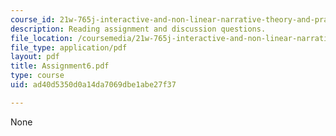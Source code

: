 ```yaml
---
course_id: 21w-765j-interactive-and-non-linear-narrative-theory-and-practice-spring-2004
description: Reading assignment and discussion questions.
file_location: /coursemedia/21w-765j-interactive-and-non-linear-narrative-theory-and-practice-spring-2004/ad40d5350d0a14da7069dbe1abe27f37_Assignment6.pdf
file_type: application/pdf
layout: pdf
title: Assignment6.pdf
type: course
uid: ad40d5350d0a14da7069dbe1abe27f37

---
```

None